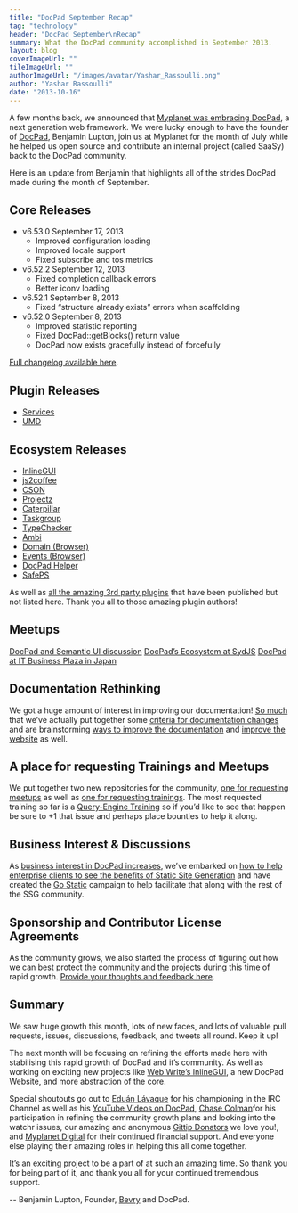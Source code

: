 ```yaml
---
title: "DocPad September Recap"
tag: "technology"
header: "DocPad September\nRecap"
summary: What the DocPad community accomplished in September 2013.
layout: blog
coverImageUrl: ""
tileImageUrl: ""
authorImageUrl: "/images/avatar/Yashar_Rassoulli.png"
author: "Yashar Rassoulli"
date: "2013-10-16"
---
```


A few months back, we announced that [Myplanet was embracing DocPad](http://www.myplanetdigital.com/article/myplanet-meets-docpad-next-generation-web-framework), a next generation web framework. We were lucky enough to have the founder of [DocPad](http://docpad.org/), Benjamin Lupton, join us at Myplanet for the month of July while he helped us open source and contribute an internal project (called SaaSy) back to the DocPad community. 

Here is an update from Benjamin that highlights all of the strides DocPad made during the month of September. 

## Core Releases ##

* v6.53.0 September 17, 2013
    - Improved configuration loading
    - Improved locale support
    - Fixed subscribe and tos metrics
* v6.52.2 September 12, 2013
    - Fixed completion callback errors
    - Better iconv loading
* v6.52.1 September 8, 2013
    - Fixed “structure already exists” errors when scaffolding
* v6.52.0 September 8, 2013
    - Improved statistic reporting
    - Fixed DocPad::getBlocks() return value
    - DocPad now exists gracefully instead of forcefully

[Full changelog available here](http://docpad.org/changes).

## Plugin Releases ##

- [Services](https://github.com/docpad/docpad-plugin-services)
- [UMD](https://github.com/docpad/docpad-plugin-services)

## Ecosystem Releases ##

- [InlineGUI](https://github.com/webwrite/inlinegui)
- [js2coffee](https://github.com/rstacruz/js2coffee)
- [CSON](https://github.com/bevry/cson)
- [Projectz](https://github.com/bevry/projectz)
- [Caterpillar](https://github.com/bevry/caterpillar)
- [Taskgroup](https://github.com/bevry/taskgroup)
- [TypeChecker](https://github.com/bevry/typechecker)
- [Ambi](https://github.com/bevry/ambi)
- [Domain (Browser)](https://github.com/bevry/domain-browser)
- [Events (Browser)](https://github.com/bevry/events-browser)
- [DocPad Helper](https://github.com/docpad/hepler)
- [SafePS](https://github.com/bevry/safeps)

As well as [all the amazing 3rd party plugins](http://npmjs.org/keyword/docpad-plugin) that have been published but not listed here. Thank you all to those amazing plugin authors!

## Meetups ##

[DocPad and Semantic UI discussion](http://www.youtube.com/watch?v=ixswII2FpvE&amp;list=PLYVl5EnzwqsQs0tBLO6ug6WbqAbrpVbNf&amp;index=15)
[DocPad’s Ecosystem at SydJS](https://github.com/bevry/meetups/issues/1)
[DocPad at IT Business Plaza in Japan](https://twitter.com/kiyohara/status/383815818720845824)

## Documentation Rethinking ##

We got a huge amount of interest in improving our documentation! [So much](https://github.com/docpad/documentation/issues) that we’ve actually put together some [criteria for documentation changes](https://github.com/docpad/documentation/issues/63) and are brainstorming [ways to improve the documentation](https://github.com/docpad/website/issues/56) and [improve the website](https://github.com/docpad/website/issues/47) as well.

## A place for requesting Trainings and Meetups ##

We put together two new repositories for the community, [one for requesting meetups](https://github.com/bevry/meetups) as well as [one for requesting trainings](https://github.com/bevry/trainigns). The most requested training so far is a [Query-Engine Training](https://github.com/bevry/trainings/issues/2) so if you’d like to see that happen be sure to +1 that issue and perhaps place bounties to help it along.

## Business Interest &amp; Discussions ##

As [business interest in DocPad increases](https://github.com/bevry/docpad/issues/637), we’ve embarked on [how to help enterprise clients to see the benefits of Static Site Generation](https://github.com/bevry/docpad/issues/634) and have created the [Go Static](https://github.com/bevry/gostatic) campaign to help facilitate that along with the rest of the SSG community.

## Sponsorship and Contributor License Agreements ##

As the community grows, we also started the process of figuring out how we can best protect the community and the projects during this time of rapid growth. [Provide your thoughts and feedback here](https://github.com/bevry/docpad/issues/635).

## Summary ##

We saw huge growth this month, lots of new faces, and lots of valuable pull requests, issues, discussions, feedback, and tweets all round. Keep it up!

The next month will be focusing on refining the efforts made here with stabilising this rapid growth of DocPad and it’s community. As well as working on exciting new projects like [Web Write’s InlineGUI](https://github.com/webwrite/inlinegui), a new DocPad Website, and more abstraction of the core.

Special shoutouts go out to [Eduán Lávaque](https://github.com/greduan) for his championing in the IRC Channel as well as his [YouTube Videos on DocPad](http://www.youtube.com/user/eduantech), [Chase Colman](https://github.com/chase)for his participation in refining the community growth plans and looking into the watchr issues, our amazing and anonymous [Gittip Donators](https://www.gittip.com/docpad/) we love you!, and [Myplanet Digital](http://www.myplanetdigital.com/) for their continued financial support. And everyone else playing their amazing roles in helping this all come together.

It’s an exciting project to be a part of at such an amazing time. So thank you for being part of it, and thank you all for your continued tremendous support.

-- Benjamin Lupton, Founder, [Bevry](http://bevry.me/) and DocPad.
